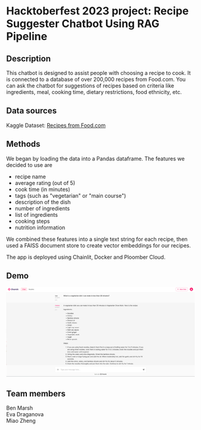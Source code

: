 # Hacktoberfest 2023 project: Recipe Suggester Chatbot Using RAG Pipeline


## Description

This chatbot is designed to assist people with choosing a recipe to cook. It is connected to a database of over 200,000 recipes from Food.com. You can ask the chatbot for suggestions of recipes based on criteria like ingredients, meal, cooking time, dietary restrictions, food ethnicity, etc.

## Data sources

Kaggle Dataset: [Recipes from Food.com](https://www.kaggle.com/datasets/shuyangli94/food-com-recipes-and-user-interactions/)

## Methods

We began by loading the data into a Pandas dataframe. The features we decided to use are
* recipe name
* average rating (out of 5)
* cook time (in minutes)
* tags (such as "vegetarian" or "main course")
* description of the dish
* number of ingredients
* list of ingredients
* cooking steps
* nutrition information

We combined these features into a single text string for each recipe, then used a FAISS document store to create vector embeddings for our recipes.

The app is deployed using Chainlit, Docker and Ploomber Cloud.

## Demo
![Demo 1](./images/chatbot_demo1.png)

## Team members

Ben Marsh <br>
Eva Draganova <br>
Miao Zheng

